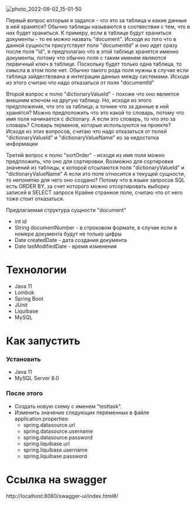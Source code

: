 ![photo_2022-08-02_15-01-50](https://user-images.githubusercontent.com/51817051/182686430-a10cdc9b-3ed2-4f73-b88f-bfc09f95b13b.jpg)


Первый вопрос которым я задался -
что это за таблица и какие данные в ней хранятся?
Обычно таблицы называются в соотвествии с тем, что в них будет храниться. 
К примеру, если в таблице будут храниться документы - то ее можно назвать "document".
Исходя из того что в данной сущности присутствует поле "documentId" и оно идет сразу после 
поля "id", я предполагаю что в этой таблице хранятся именно документы, 
потому что обычно поля с таким именем являются первичный ключ в таблице. 
Поскольку будет только одна таблица, то смысла в этом поле нет. Обычно такого рода 
поля нужны в случае если таблица зайдествована в интеграции данных между системами.
Исходя из этого считаю что надо отказаться от поля "documentId"

Второй вопрос к полю "dictionaryValueId" - похоже что оно 
является внешним ключом на другую таблицу. Но, исходя из этого предпложения,
что это за таблица, а точнее что за данные в ней хранятся?
Можно предположить что это какой то словарь, потому что имя поля начинается с 
dictionary. А если это словарь, то что это за словарь? 
Словарь терминов, которые используются на проекте?
Исходя из этих вопросов, считаю что надо 
отказаться от полей "dictionaryValueId" и "dictionaryValueName" из за недостатка информации

Третий вопрос к полю "sortOrder" - исходя из имя поля можно предпложить, 
что оно для сортировки. Возможно для сортировки значений из таблицы, к которой отсылаются поля "dictionaryValueId" и "dictionaryValueName"
А если это поле относится к текущей сущности, то непонятно для чего оно создано? 
Потому что в языке запросов SQL есть ORDER BY, за счет которого можно отсортировать выборку записей в SELECT запросе
Крайне странное поле, считаю что от него тоже стоит отказаться.

Предлагаемая структура сущности "document"
* int id 
* String documentNumber - в строковом формате, в случае если в номере документа будут не только цифры
* Date createdDate - дата создания документа
* Date lasModifiedDate - время изменения

# Технологии
- Java 11
- Lombok
- Spring Boot
- JUnit
- Liquibase
- MySQL

# Как запустить
### Установить
- Java 11
- MySQL Server 8.0
### После этого
- Создать новую схему с именем "testtask".
- Изменить значение следующих переменных в файле application.properties:
    - spring.datasource.url
    - spring.datasource.username
    - spring.datasource.password
    - spring.liquibase.url
    - spring.liquibase.username
    - spring.liquibase.password

# Ссылка на swagger
http://localhost:8080/swagger-ui/index.html#/

